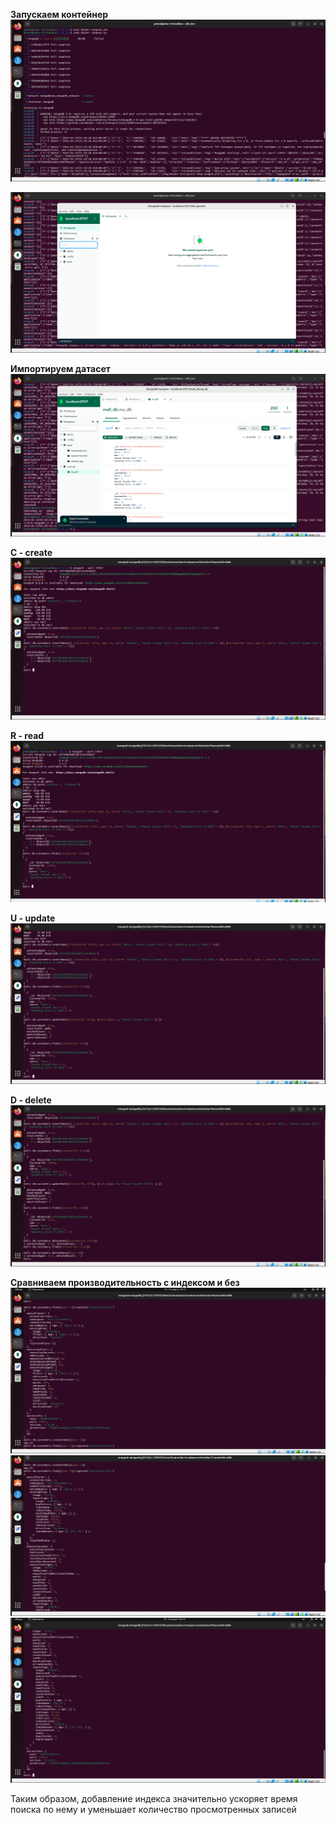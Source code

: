 **Запускаем контейнер**
![docker](png/docker.png)

![mongodb](png/mongodb.png)

**Импортируем датасет**
![import](png/import.png)

**C - create**
![create](png/create.png)

**R - read**
![read](png/read.png)

**U - update**
![update](png/update.png)

**D - delete**
![delete](png/delete.png)

**Сравниваем производительность с индексом и без**
![idx1](png/idx1.png)
![idx2](png/idx2.png)
![idx3](png/idx3.png)

Таким образом, добавление индекса значительно ускоряет время поиска по нему и уменьшает количество просмотренных записей
